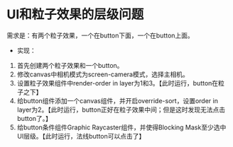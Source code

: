# UI和粒子效果的层级问题

需求是：有两个粒子效果，一个在button下面，一个在button上面。

* 实现：

1. 首先创建两个粒子效果和一个button。
2. 修改canvas中相机模式为screen-camera模式，选择主相机。
3. 设置粒子效果组件中render-order in layer为1和3。【此时运行，button在粒子之下】
4. 给button组件添加一个canvas组件，并开启override-sort，设置order in layer为2。【此时运行，button正好在粒子效果中间；但是这时发现无法点击button了。】
5. 给button条件组件Graphic Raycaster组件，并使得Blocking Mask至少选中UI层级。【此时运行，法线button可以点击了】

